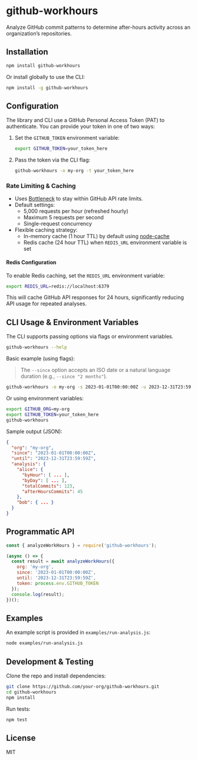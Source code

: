 # github-workhours

Analyze GitHub commit patterns to determine after-hours activity across an organization’s repositories.

## Installation

```bash
npm install github-workhours
```

Or install globally to use the CLI:

```bash
npm install -g github-workhours
```

## Configuration

The library and CLI use a GitHub Personal Access Token (PAT) to authenticate. You can provide your token in one of two ways:

1. Set the `GITHUB_TOKEN` environment variable:
   ```bash
   export GITHUB_TOKEN=your_token_here
   ```
2. Pass the token via the CLI flag:
   ```bash
   github-workhours -o my-org -t your_token_here
   ```

### Rate Limiting & Caching

- Uses [Bottleneck](https://github.com/SGrondin/bottleneck) to stay within GitHub API rate limits.
- Default settings:
  - 5,000 requests per hour (refreshed hourly)
  - Maximum 5 requests per second
  - Single-request concurrency
- Flexible caching strategy:
  - In-memory cache (1 hour TTL) by default using [node-cache](https://github.com/node-cache/node-cache)
  - Redis cache (24 hour TTL) when `REDIS_URL` environment variable is set

#### Redis Configuration

To enable Redis caching, set the `REDIS_URL` environment variable:

```bash
export REDIS_URL=redis://localhost:6379
```

This will cache GitHub API responses for 24 hours, significantly reducing API usage for repeated analyses.

## CLI Usage & Environment Variables

The CLI supports passing options via flags or environment variables.

```bash
github-workhours --help
```

Basic example (using flags):

> The `--since` option accepts an ISO date or a natural language duration (e.g., `--since "2 months"`).

```bash
github-workhours -o my-org -s 2023-01-01T00:00:00Z -u 2023-12-31T23:59:59Z
```

Or using environment variables:

```bash
export GITHUB_ORG=my-org
export GITHUB_TOKEN=your_token_here
github-workhours
```

Sample output (JSON):

```json
{
  "org": "my-org",
  "since": "2023-01-01T00:00:00Z",
  "until": "2023-12-31T23:59:59Z",
  "analysis": {
    "alice": {
      "byHour": [ ... ],
      "byDay": [ ... ],
      "totalCommits": 123,
      "afterHoursCommits": 45
    },
    "bob": { ... }
  }
}
```

## Programmatic API

```js
const { analyzeWorkHours } = require('github-workhours');

(async () => {
  const result = await analyzeWorkHours({
    org: 'my-org',
    since: '2023-01-01T00:00:00Z',
    until: '2023-12-31T23:59:59Z',
    token: process.env.GITHUB_TOKEN
  });
  console.log(result);
})();
```

## Examples

An example script is provided in `examples/run-analysis.js`:

```bash
node examples/run-analysis.js
```

## Development & Testing

Clone the repo and install dependencies:

```bash
git clone https://github.com/your-org/github-workhours.git
cd github-workhours
npm install
```

Run tests:

```bash
npm test
```

## License

MIT
